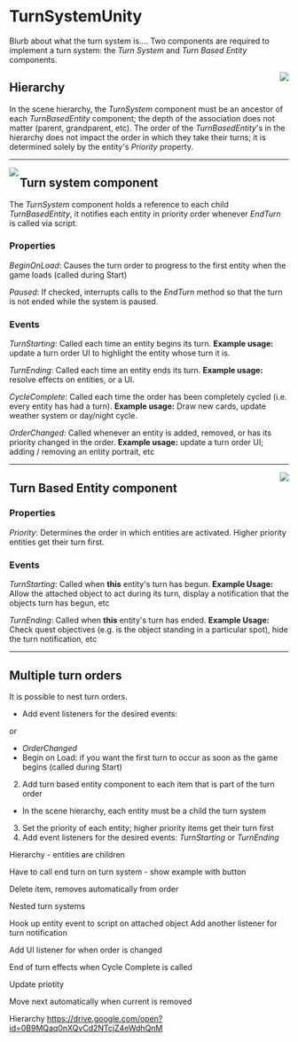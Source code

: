 # TurnSystemUnity

Blurb about what the turn system is....
Two components are required to implement a turn system: the _Turn System_ and _Turn Based Entity_ components.






<img align="right" src="https://drive.google.com/uc?export=view&id=0B9MQaq0nXQvCd2NTcjZ4eWdhQnM">

## Hierarchy
In the scene hierarchy, the _TurnSystem_ component must be an ancestor of each _TurnBasedEntity_ component; the depth of the association does not matter (parent, grandparent, etc). The order of the _TurnBasedEntity_'s in the hierarchy does not impact the order in which they take their turns; it is determined solely by the entity's _Priority_ property.

---

<img align="left" src="https://drive.google.com/uc?export=view&id=0B9MQaq0nXQvCd1ZzZ05LRHZQTG8">

## Turn system component
The _TurnSystem_ component holds a reference to each child _TurnBasedEntity_, it notifies each entity in priority order whenever _EndTurn_ is called via script.

### Properties
_BeginOnLoad_: Causes the turn order to progress to the first entity when the game loads (called during Start)

_Paused_: If checked, interrupts calls to the _EndTurn_ method so that the turn is not ended while the system is paused.

### Events
_TurnStarting_: Called each time an entity begins its turn. __Example usage:__ update a turn order UI to highlight the entity whose turn it is.

_TurnEnding_: Called each time an entity ends its turn. __Example usage:__ resolve effects on entities, or a UI.

_CycleComplete_: Called each time the order has been completely cycled (i.e. every entity has had a turn). __Example usage:__ Draw new cards, update weather system or day/night cycle.

_OrderChanged_: Called whenever an entity is added, removed, or has its priority changed in the order. __Example usage:__ update a turn order UI; adding / removing an entity portrait, etc 

---

<img align="right" src="https://drive.google.com/uc?export=view&id=0B9MQaq0nXQvCNjQxa2t2VC1sdFk">

## Turn Based Entity component

### Properties

_Priority_: Determines the order in which entities are activated. Higher priority entities get their turn first.

### Events

_TurnStarting_: Called when __this__ entity's turn has begun. __Example Usage:__ Allow the attached object to act during its turn, display a notification that the objects turn has begun, etc

_TurnEnding_: Called when __this__ entity's turn has ended. __Example Usage:__ Check quest objectives (e.g. is the object standing in a particular spot), hide the turn notification, etc

---

## Multiple turn orders

It is possible to nest turn orders. 


- Add event listeners for the desired events: 


 or 
- _OrderChanged_
- Begin on Load: if you want the first turn to occur as soon as the game begins (called during Start)

2. Add turn based entity component to each item that is part of the turn order
- In the scene hierarchy, each entity must be a child the turn system
3. Set the priority of each entity; higher priority items get their turn first
4. Add event listeners for the desired events: _TurnStarting_ or _TurnEnding_


Hierarchy - entities are children

Have to call end turn on turn system - show example with button

Delete item, removes automatically from order

Nested turn systems

Hook up entity event to script on attached object
Add another listener for turn notification

Add UI listener for when order is changed

End of turn effects when Cycle Complete is called

Update priotity

Move next automatically when current is removed



Hierarchy
https://drive.google.com/open?id=0B9MQaq0nXQvCd2NTcjZ4eWdhQnM
